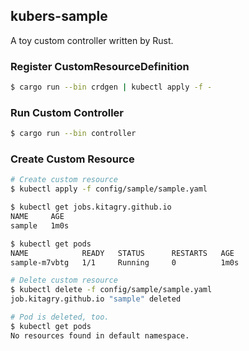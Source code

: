 ## kubers-sample

A toy custom controller written by Rust.

### Register CustomResourceDefinition

```bash
$ cargo run --bin crdgen | kubectl apply -f -
```

### Run Custom Controller

```bash
$ cargo run --bin controller
```

### Create Custom Resource

```bash
# Create custom resource
$ kubectl apply -f config/sample/sample.yaml

$ kubectl get jobs.kitagry.github.io
NAME     AGE
sample   1m0s

$ kubectl get pods
NAME            READY   STATUS      RESTARTS   AGE
sample-m7vbtg   1/1     Running     0          1m0s

# Delete custom resource
$ kubectl delete -f config/sample/sample.yaml
job.kitagry.github.io "sample" deleted

# Pod is deleted, too.
$ kubectl get pods
No resources found in default namespace.
```
